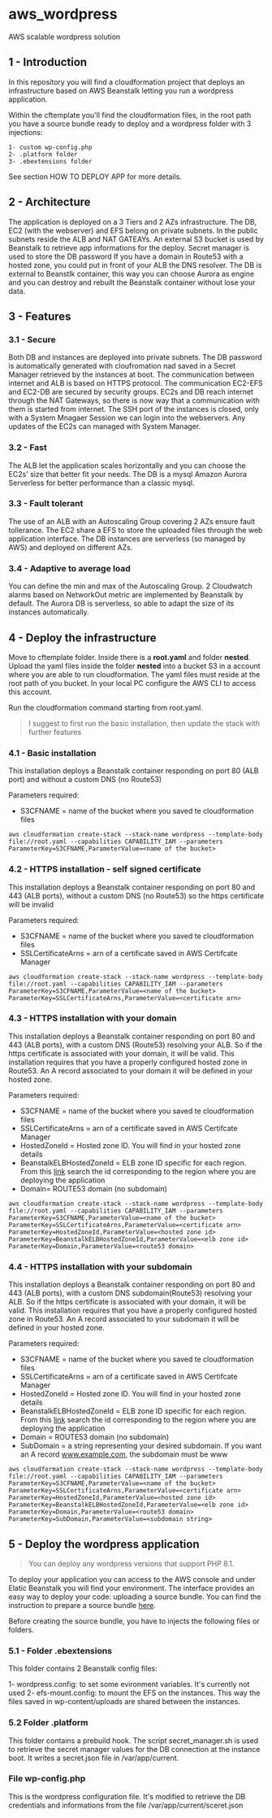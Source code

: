# aws_wordpress
AWS scalable wordpress solution

## 1 - Introduction

In this repository you will find a cloudformation project that deploys an infrastructure based on AWS Beanstalk letting you run a wordpress application.

Within the cftemplate you'll find the cloudformation files, in the root path you have a source bundle ready to deploy and a wordpress folder with 3 injections:

    1- custom wp-config.php
    2- .platform folder
    3- .ebextensions folder

See section HOW TO DEPLOY APP for more details.

## 2 - Architecture

The application is deployed on a 3 Tiers and 2 AZs infrastructure. The DB, EC2 (with the webserver) and EFS belong on private subnets. In the public subnets reside the ALB and NAT GATEAYs. An external S3 bucket is used by Beanstalk to retrieve app informations for the deploy. Secret manager is used to store the DB password If you have a domain in Route53 with a hosted zone, you could put in front of your ALB the DNS resolver. The DB is external to Beanstlk container, this way you can choose Aurora as engine and you can destroy and rebuilt the Beanstalk container without lose your data.

## 3 - Features

### 3.1 - Secure

Both DB and instances are deployed into private subnets. The DB password is automatically generated with cloufromation nad saved in a Secret Manager retrieved by the instances at boot. The communication between internet and ALB is based on HTTPS protocol. The communication EC2-EFS and EC2-DB are secured by security groups. EC2s and DB reach internet through the NAT Gateways, so there is now way that a communication with them is started from internet. The SSH port of the instances is closed, only with a System Mnagaer Session we can login into the webservers. Any updates of the EC2s can managed with System Manager.

### 3.2 - Fast

The ALB let the application scales horizontally and you can choose the EC2s' size that better fit your needs. The DB is a mysql Amazon Aurora Serverless for better performance than a classic mysql.

### 3.3 - Fault tolerant

The use of an ALB with an Autoscaling Group covering 2 AZs ensure fault tollerance. The EC2 share a EFS to store the uploaded files through the web application interface. The DB instances are serverless (so managed by AWS) and deployed on different AZs.

### 3.4 - Adaptive to average load

You can define the min and max of the Autoscaling Group. 2 Cloudwatch alarms based on NetworkOut metric are implemented by Beanstalk by default. The Aurora DB is serverless, so able to adapt the size of its instances automatically.


## 4 - Deploy the infrastructure

Move to cftemplate folder. Inside there is a **root.yaml** and folder **nested**. Upload the yaml files inside the folder **nested** into a bucket S3 in a account where you are able to run cloudformation. The yaml files must reside at the root path of you bucket. In your local PC configure the AWS CLI to access this account.

Run the cloudformation command starting from root.yaml.

> I suggest to first run the basic installation, then update the stack with further features

### 4.1 - Basic installation
This installation deploys a Beanstalk container responding on port 80 (ALB port) and without a custom DNS (no Route53)

Parameters required:
- S3CFNAME = name of the bucket where you saved te cloudformation files

```
aws cloudformation create-stack --stack-name wordpress --template-body file://root.yaml --capabilities CAPABILITY_IAM --parameters ParameterKey=S3CFNAME,ParameterValue=<name of the bucket>
```

### 4.2 - HTTPS installation - self signed certificate
This installation deploys a Beanstalk container responding on port 80 and 443 (ALB ports), without a custom DNS (no Route53) so the https certificate will be invalid

Parameters required:
- S3CFNAME = name of the bucket where you saved te cloudformation files
- SSLCertificateArns = arn of a certificate saved in AWS Certifcate Manager

```
aws cloudformation create-stack --stack-name wordpress --template-body file://root.yaml --capabilities CAPABILITY_IAM --parameters ParameterKey=S3CFNAME,ParameterValue=<name of the bucket> ParameterKey=SSLCertificateArns,ParameterValue=<certificate arn>
```

### 4.3 - HTTPS installation with your domain
This installation deploys a Beanstalk container responding on port 80 and 443 (ALB ports), with a custom DNS (Route53) resolving your ALB. So if the https certificate is associated with your domain, it will be valid. This installation requires that you have a properly configured hosted zone in Route53. An A record associated to your domain it will be defined in your hosted zone.

Parameters required:
- S3CFNAME = name of the bucket where you saved te cloudformation files
- SSLCertificateArns = arn of a certificate saved in AWS Certifcate Manager
- HostedZoneId = Hosted zone ID. You will find in your hosted zone details
- BeanstalkELBHostedZoneId = ELB zone ID specific for each region. From this [link](https://docs.aws.amazon.com/general/latest/gr/elb.html) search the id corresponding to the region where you are deploying the application
- Domain= ROUTE53 domain (no subdomain)

```
aws cloudformation create-stack --stack-name wordpress --template-body file://root.yaml --capabilities CAPABILITY_IAM --parameters ParameterKey=S3CFNAME,ParameterValue=<name of the bucket> ParameterKey=SSLCertificateArns,ParameterValue=<certificate arn> ParameterKey=HostedZoneId,ParameterValue=<hosted zone id> ParameterKey=BeanstalkELBHostedZoneId,ParameterValue=<elb zone id> ParameterKey=Domain,ParameterValue=<route53 domain>
```

### 4.4 - HTTPS installation with your subdomain
This installation deploys a Beanstalk container responding on port 80 and 443 (ALB ports), with a custom DNS subdomain(Route53) resolving your ALB. So if the https certificate is associated with your domain, it will be valid. This installation requires that you have a properly configured hosted zone in Route53. An A record associated to your subdomain it will be defined in your hosted zone.

Parameters required:
- S3CFNAME = name of the bucket where you saved te cloudformation files
- SSLCertificateArns = arn of a certificate saved in AWS Certifcate Manager
- HostedZoneId = Hosted zone ID. You will find in your hosted zone details
- BeanstalkELBHostedZoneId = ELB zone ID specific for each region. From this [link](https://docs.aws.amazon.com/general/latest/gr/elb.html) search the id corresponding to the region where you are deploying the application
- Domain = ROUTE53 domain (no subdomain)
- SubDomain = a string representing your desired subdomain. If you want an A record www.example.com, the subdomain must be www

```
aws cloudformation create-stack --stack-name wordpress --template-body file://root.yaml --capabilities CAPABILITY_IAM --parameters ParameterKey=S3CFNAME,ParameterValue=<name of the bucket> ParameterKey=SSLCertificateArns,ParameterValue=<certificate arn> ParameterKey=HostedZoneId,ParameterValue=<hosted zone id> ParameterKey=BeanstalkELBHostedZoneId,ParameterValue=<elb zone id> ParameterKey=Domain,ParameterValue=<route53 domain> ParameterKey=SubDomain,ParameterValue=<subdomain string>
```

## 5 - Deploy the wordpress application

>You can deploy any wordpress versions that support PHP 8.1.

To deploy your application you can access to the AWS console and under Elatic Beanstalk you will find your environment. The interface provides an easy way to deploy your code: uploading a source bundle. You can find the instruction to prepare a source bundle [here](https://docs.aws.amazon.com/elasticbeanstalk/latest/dg/applications-sourcebundle.html).

Before creating the source bundle, you have to injects the following files or folders.

### 5.1 - Folder .ebextensions

This folder contains 2 Beanstalk config files:

1- wordpress.config: to set some evironment variables. It's currently not used
2- efs-mount.config: to mount the EFS on the instances. This way the files saved in wp-content/uploads are shared between the instances.

### 5.2 Folder .platform

This folder contains a prebuild hook. The script secret_manager.sh is used to retrieve the secret manager values for the DB connection at the instance boot. It writes a secret.json file in /var/app/current.

### File wp-config.php

This is the wordpress configuration file. It's modified to retrieve the DB credentials and informations from the file /var/app/current/sceret.json